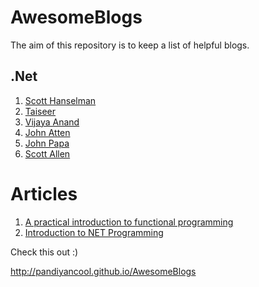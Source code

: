 # AwesomeBlogs

The aim of this repository is to keep a list of helpful blogs.


## .Net 
1. [Scott Hanselman](http://www.hanselman.com/blog)
2. [Taiseer](http://bitoftech.net/)
3. [Vijaya Anand](http://www.prideparrot.com/)
4. [John Atten](http://johnatten.com/)
5. [John Papa](http://www.johnpapa.net/)
6. [Scott Allen](http://odetocode.com/blogs/all)


# Articles
1. [A practical introduction to functional programming](https://maryrosecook.com/blog/post/a-practical-introduction-to-functional-programming)
2. [Introduction to NET Programming](https://www.geeksforgeeks.org/introduction-to-net-framework/)

Check this out :)

http://pandiyancool.github.io/AwesomeBlogs 
